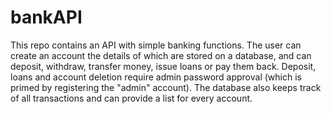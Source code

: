 # bankAPI
This repo contains an API with simple banking functions. The user can create an account the details of which are stored on a database, and can deposit, withdraw, transfer money, issue loans or pay them back. Deposit, loans and account deletion require admin password approval (which is primed by registering the "admin" account). The database also keeps track of all transactions and can provide a list for every account.
